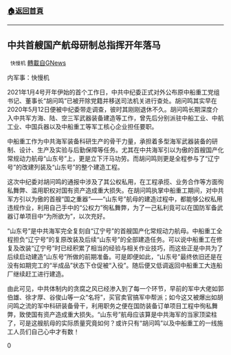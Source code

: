###  [:house:返回首頁](https://github.com/ourhimalayas/txt)
---

## 中共首艘国产航母研制总指挥开年落马
` 快慢机` [轉載自GNews](https://gnews.org/zh-hans/714833/)

内军事：快慢机

2021年1月4号开年伊始的首个工作日，中共中纪委正式对外公布原中船重工党组书记、董事长“胡问鸣”已被开除党籍并移送司法机关进行查处。胡问鸣其实早在2020年5月12日便被中纪委带走调查，彼时其刚刚退休不久。胡问鸣长期深度介入中共军方海、陆、空三军武器装备建造等工作，曾先后分别派驻中船工业、中航工业、中国兵器以及中船重工等军工核心企业担任要职。

中船重工作为中共海军装备科研生产的骨干力量，承担着多型海军武器装备的研制、设计、生产及实验与后勤保障等任务。尤其在中共海军引以为傲的首艘国产化常规动力航母“山东号”上，更是立下汗马功劳。而胡问鸣则更是全程参与了“辽宁号”的改建列装及“山东号”的整个建造工程。

这次中纪委对胡问鸣的通报中涉及了其公权私用，在工程承揽、业务合作等方面徇私舞弊、滥用职权对国有资产造成重大损失。在胡问鸣执掌中船重工期间，对中共军方引以为傲的首艘“国之重器”——“山东号”航母的建造过程中，都能够公权私用违规作业，利用自己手中的“公权力”徇私舞弊，为了一己私利竟可以在国防军备武器订单项目中“为所欲为”，以次充好。

“山东号”是中共海军完全复刻自“辽宁号”的首艘国产化常规动力航母。中船重工全程担负“辽宁号”的复原改装及后续“山东号”的全部建造任务。可以说中船重工在修复及改装“辽宁号”时已经积累了相当的经验与相关作业技巧，而这些正是中共为了后续启动建造“山东号”所做的前期准备。可是即便如此，“山东号”最终依旧还是在没有如期完工的“半成品”状态下仓促被“入役”。随后便又低调返回中船重工大连船厂继续赶工进行建造。

由此可见，中共体制内的贪腐之风已经渗入到了每一个环节，早前的军中大佬如郭伯雄、徐才厚、谷俊山等一众“名将”，买官卖官搞军中帮派；如今这又被爆出如胡问鸣之流的军中科研装备骨干，利用职务之便在国防装备订单项目工程中徇私舞弊，致使国有资产造成重大损失。“山东号”航母应该算是中共海军的当家顶梁柱了，可是这艘航母的实际质量究竟如何？或许只有“胡问鸣”以及中船重工的一线施工人员们自己心中才有数！

0
